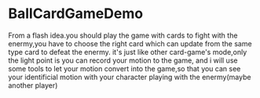 # BallCardGameDemo
From a flash idea.you should play the game with cards to fight with the enermy,you have to choose the right card which can update from the same type card to defeat the enermy.
it's just like other card-game's mode,only the light point is you can record your motion to the game, and i will use some tools to let your motion convert into the game,so that
you can see your identificial motion with your character playing with the enermy(maybe another player)
